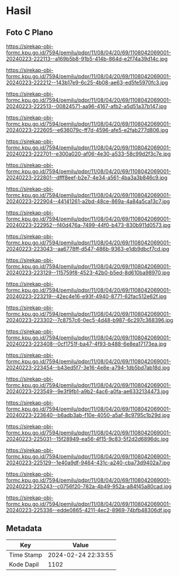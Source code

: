 # Hasil

## Foto C Plano

https://sirekap-obj-formc.kpu.go.id/7594/pemilu/pdpr/11/08/04/20/69/1108042069001-20240223-222113--a169b5b8-91b5-414b-864d-e2f74a39d14c.jpg

https://sirekap-obj-formc.kpu.go.id/7594/pemilu/pdpr/11/08/04/20/69/1108042069001-20240223-222212--143b17e9-6c25-4b08-ae63-ed5fe5970fc3.jpg

https://sirekap-obj-formc.kpu.go.id/7594/pemilu/pdpr/11/08/04/20/69/1108042069001-20240223-222513--00824571-aa96-4167-afb2-a5d51a37b147.jpg

https://sirekap-obj-formc.kpu.go.id/7594/pemilu/pdpr/11/08/04/20/69/1108042069001-20240223-222605--e636079c-ff7d-4596-afe5-e2fab277d806.jpg

https://sirekap-obj-formc.kpu.go.id/7594/pemilu/pdpr/11/08/04/20/69/1108042069001-20240223-222701--e300a020-af06-4e30-a533-58c99d2f3c7e.jpg

https://sirekap-obj-formc.kpu.go.id/7594/pemilu/pdpr/11/08/04/20/69/1108042069001-20240223-222801--dfff8eef-b2e7-4e34-a561-4ba3a3b846c9.jpg

https://sirekap-obj-formc.kpu.go.id/7594/pemilu/pdpr/11/08/04/20/69/1108042069001-20240223-222904--44141261-a2bd-48ce-869a-4a84a5ca13c7.jpg

https://sirekap-obj-formc.kpu.go.id/7594/pemilu/pdpr/11/08/04/20/69/1108042069001-20240223-222952--f40d476a-7499-44f0-b473-830b911d0573.jpg

https://sirekap-obj-formc.kpu.go.id/7594/pemilu/pdpr/11/08/04/20/69/1108042069001-20240223-223043--aa6778ff-d547-486b-9363-e1db9dbcf7cd.jpg

https://sirekap-obj-formc.kpu.go.id/7594/pemilu/pdpr/11/08/04/20/69/1108042069001-20240223-223129--115759f8-4523-42b0-b5ed-8d610ba98970.jpg

https://sirekap-obj-formc.kpu.go.id/7594/pemilu/pdpr/11/08/04/20/69/1108042069001-20240223-223219--42ec4e16-e93f-4940-8771-62fac512e62f.jpg

https://sirekap-obj-formc.kpu.go.id/7594/pemilu/pdpr/11/08/04/20/69/1108042069001-20240223-223302--7c8757c6-0ec5-4d48-b987-6c297c368396.jpg

https://sirekap-obj-formc.kpu.go.id/7594/pemilu/pdpr/11/08/04/20/69/1108042069001-20240223-223408--0cf1751f-ba47-4f93-b488-6e8ea17173ea.jpg

https://sirekap-obj-formc.kpu.go.id/7594/pemilu/pdpr/11/08/04/20/69/1108042069001-20240223-223454--b43ed5f7-3e16-4e8e-a794-1db5bd7ab18d.jpg

https://sirekap-obj-formc.kpu.go.id/7594/pemilu/pdpr/11/08/04/20/69/1108042069001-20240223-223549--9e3f9fb1-a9b2-4ac6-a0fa-ae6332134473.jpg

https://sirekap-obj-formc.kpu.go.id/7594/pemilu/pdpr/11/08/04/20/69/1108042069001-20240223-223640--b6adb3ab-f10e-4050-a5af-8c9795c1b29d.jpg

https://sirekap-obj-formc.kpu.go.id/7594/pemilu/pdpr/11/08/04/20/69/1108042069001-20240223-225031--15f28949-ea56-4f15-9c83-5f2d2d6896dc.jpg

https://sirekap-obj-formc.kpu.go.id/7594/pemilu/pdpr/11/08/04/20/69/1108042069001-20240223-225129--1e40a9df-9464-431c-a240-cba73d9402a7.jpg

https://sirekap-obj-formc.kpu.go.id/7594/pemilu/pdpr/11/08/04/20/69/1108042069001-20240223-225243--c0756f20-782a-4b49-952a-a84f45a80cad.jpg

https://sirekap-obj-formc.kpu.go.id/7594/pemilu/pdpr/11/08/04/20/69/1108042069001-20240223-225336--edde0865-4211-4ec2-8969-74bfb48306df.jpg


## Metadata

| Key        | Value               |
| ---------- | ------------------- |
| Time Stamp | 2024-02-24 22:33:55 |
| Kode Dapil | 1102                |



